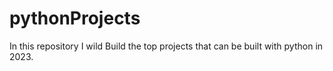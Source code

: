 # pythonProjects
In this repository I wild Build the top projects that can be built with python in 2023.
